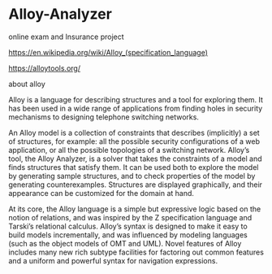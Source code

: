 # Alloy-Analyzer
online exam and Insurance project

https://en.wikipedia.org/wiki/Alloy_(specification_language)

https://alloytools.org/


about alloy

Alloy is a language for describing structures and a tool for exploring them. It has been used in a wide range of applications from finding holes in security mechanisms to designing telephone switching networks.

An Alloy model is a collection of constraints that describes (implicitly) a set of structures, for example: all the possible security configurations of a web application, or all the possible topologies of a switching network. Alloy’s tool, the Alloy Analyzer, is a solver that takes the constraints of a model and finds structures that satisfy them. It can be used both to explore the model by generating sample structures, and to check properties of the model by generating counterexamples. Structures are displayed graphically, and their appearance can be customized for the domain at hand.

At its core, the Alloy language is a simple but expressive logic based on the notion of relations, and was inspired by the Z specification language and Tarski’s relational calculus. Alloy’s syntax is designed to make it easy to build models incrementally, and was influenced by modeling languages (such as the object models of OMT and UML). Novel features of Alloy includes many new rich subtype facilities for factoring out common features and a uniform and powerful syntax for navigation expressions.




